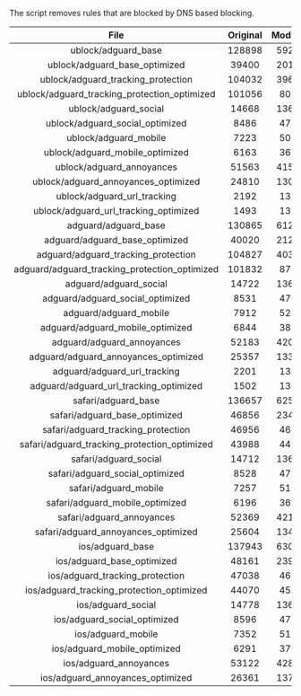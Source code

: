 The script removes rules that are blocked by DNS based blocking.


| File | Original | Modified |
|:----:|:-----:|:-----:|
| ublock/adguard_base | 128898 | 59236 |
| ublock/adguard_base_optimized | 39400 | 20166 |
| ublock/adguard_tracking_protection | 104032 | 39645 |
| ublock/adguard_tracking_protection_optimized | 101056 | 8072 |
| ublock/adguard_social | 14668 | 13606 |
| ublock/adguard_social_optimized | 8486 | 4704 |
| ublock/adguard_mobile | 7223 | 5082 |
| ublock/adguard_mobile_optimized | 6163 | 3632 |
| ublock/adguard_annoyances | 51563 | 41515 |
| ublock/adguard_annoyances_optimized | 24810 | 13090 |
| ublock/adguard_url_tracking | 2192 | 1335 |
| ublock/adguard_url_tracking_optimized | 1493 | 1332 |
| adguard/adguard_base | 130865 | 61264 |
| adguard/adguard_base_optimized | 40020 | 21219 |
| adguard/adguard_tracking_protection | 104827 | 40382 |
| adguard/adguard_tracking_protection_optimized | 101832 | 8793 |
| adguard/adguard_social | 14722 | 13665 |
| adguard/adguard_social_optimized | 8531 | 4750 |
| adguard/adguard_mobile | 7912 | 5263 |
| adguard/adguard_mobile_optimized | 6844 | 3806 |
| adguard/adguard_annoyances | 52183 | 42059 |
| adguard/adguard_annoyances_optimized | 25357 | 13386 |
| adguard/adguard_url_tracking | 2201 | 1343 |
| adguard/adguard_url_tracking_optimized | 1502 | 1340 |
| safari/adguard_base | 136657 | 62512 |
| safari/adguard_base_optimized | 46856 | 23461 |
| safari/adguard_tracking_protection | 46956 | 4645 |
| safari/adguard_tracking_protection_optimized | 43988 | 4499 |
| safari/adguard_social | 14712 | 13649 |
| safari/adguard_social_optimized | 8528 | 4737 |
| safari/adguard_mobile | 7257 | 5119 |
| safari/adguard_mobile_optimized | 6196 | 3663 |
| safari/adguard_annoyances | 52369 | 42168 |
| safari/adguard_annoyances_optimized | 25604 | 13467 |
| ios/adguard_base | 137943 | 63017 |
| ios/adguard_base_optimized | 48161 | 23965 |
| ios/adguard_tracking_protection | 47038 | 4653 |
| ios/adguard_tracking_protection_optimized | 44070 | 4507 |
| ios/adguard_social | 14778 | 13688 |
| ios/adguard_social_optimized | 8596 | 4758 |
| ios/adguard_mobile | 7352 | 5163 |
| ios/adguard_mobile_optimized | 6291 | 3704 |
| ios/adguard_annoyances | 53122 | 42812 |
| ios/adguard_annoyances_optimized | 26361 | 13784 |